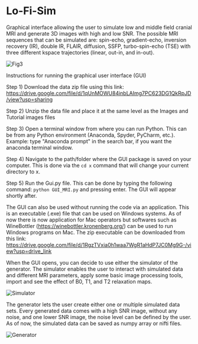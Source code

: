# Lo-Fi-Sim
Graphical interface allowing the user to simulate low and middle field cranial MRI and generate 3D images with high and low SNR. The possible MRI sequences that can be simulated are: spin-echo, gradient-echo, inversion recovery (IR), double IR, FLAIR, diffusion, SSFP, turbo-spin-echo (TSE) with three different kspace trajectories (linear, out-in, and in-out).

![Fig3](https://github.com/user-attachments/assets/dae549cc-143c-4ec0-b6d8-2681906db8a3)


Instructions for running the graphical user interface (GUI)

Step 1)
Download the data zip file using this link: https://drive.google.com/file/d/1qUnMOWU84inbLAImg7PC623DG1QkRpJD/view?usp=sharing

Step 2) 
Unzip the data file and place it at the same level as the Images and Tutorial images files

Step 3)
Open a terminal window from where you can run Python. 
This can be from any Python environment (Anaconda, Spyder, PyCharm, etc.).
Example: type "Anaconda prompt" in the search bar, if you want the anaconda terminal window.

Step 4)
Navigate to the path/folder where the GUI package is saved on your computer.
This is done via the ``cd x`` command that will change your current directory to x.

Step 5)
Run the Gui.py file.
This can be done by typing the following command:
``python GUI_MRI.py``
and pressing enter. The GUI will appear shortly after.

The GUI can also be used without running the code via an application. This is an executable (.exe) file that can be used on Windows systems. As of now there is now application for Mac operators but softwares such as WineBottler (https://winebottler.kronenberg.org/) can be used to run Windows programs on Mac. The zip executable can be downloaded from this link: https://drive.google.com/file/d/1RgzTVxia0h1waa7WgR1aHdP7JC0Mg9G-/view?usp=drive_link

When the GUI opens, you can decide to use either the simulator of the generator. The simulator enables the user to interact with simulated data and different MRI parameters, apply some basic image processing tools, import and see the effect of B0, T1, and T2 relaxation maps.

![Simulator](https://github.com/user-attachments/assets/cd8b902b-ac5a-4e6a-9b9d-8b6b19f85c8b)

The generator lets the user create either one or multiple simulated data sets. Every generated data comes with a high SNR image, without any noise, and one lower SNR image, the noise level can be defined by the user. As of now, the simulated data can be saved as numpy array or nifti files.

![Generator](https://github.com/user-attachments/assets/9d669c54-f6bd-4c8d-befd-0ba02a63ed23)
